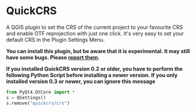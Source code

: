 # QuickCRS

A QGIS plugin to set the CRS of the current project to your favourite CRS and enable OTF reprojection with just one click. It's very easy to set your default CRS in the Plugin Settings Menu.

**You can install this plugin, but be aware that it is experimental. It may still have some bugs.  Please [report them](https://github.com/mstuyts/QuickCRS/issues).**


**If you installed QuickCRS version 0.2 or older, you have to perform the following Python Script before installing a newer version. If you only installed version 0.3 or newer, you can ignore this message**
```python
from PyQt4.QtCore import *
s = QSettings()
s.remove("quickcrs/crs")
```

